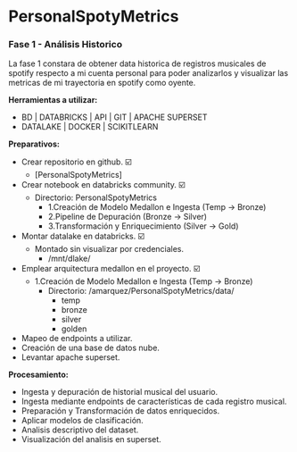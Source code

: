 # PersonalSpotyMetrics

### Fase 1 - Análisis Historico
La fase 1 constara de obtener data historica de registros musicales de spotify respecto a mi cuenta personal para poder analizarlos y visualizar las metricas de mi trayectoria en spotify como oyente.

**Herramientas a utilizar:**
* BD | DATABRICKS | API | GIT | APACHE SUPERSET
* DATALAKE | DOCKER | SCIKITLEARN

**Preparativos:**
* Crear repositorio en github. ☑️
    - [PersonalSpotyMetrics]
* Crear notebook en databricks community. ☑️
    - Directorio: PersonalSpotyMetrics
        - 1.Creación de Modelo Medallon e Ingesta (Temp -> Bronze)
        - 2.Pipeline de Depuración (Bronze -> Silver)
        - 3.Transformación y Enriquecimiento (Silver -> Gold)
* Montar datalake en databricks. ☑️
    - Montado sin visualizar por credenciales.
        - /mnt/dlake/
* Emplear arquitectura medallon en el proyecto. ☑️
    - 1.Creación de Modelo Medallon e Ingesta (Temp -> Bronze)
        - Directorio: /amarquez/PersonalSpotyMetrics/data/
            - temp
            - bronze
            - silver
            - golden
* Mapeo de endpoints a utilizar.
* Creación de una base de datos nube.
* Levantar apache superset.

**Procesamiento:**
* Ingesta y depuración de historial musical del usuario. 
* Ingesta mediante endpoints de características de cada
registro musical. 
* Preparación y Transformación de datos enriquecidos.
* Aplicar modelos de clasificación.
* Analisis descriptivo del dataset.
* Visualización del analisis en superset.

